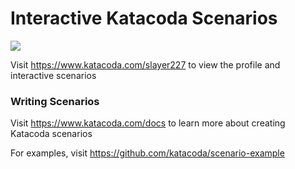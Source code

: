 # Interactive Katacoda Scenarios

[![](http://shields.katacoda.com/katacoda/slayer227/count.svg)](https://www.katacoda.com/slayer227 "Get your profile on Katacoda.com")

Visit https://www.katacoda.com/slayer227 to view the profile and interactive scenarios

### Writing Scenarios
Visit https://www.katacoda.com/docs to learn more about creating Katacoda scenarios

For examples, visit https://github.com/katacoda/scenario-example

